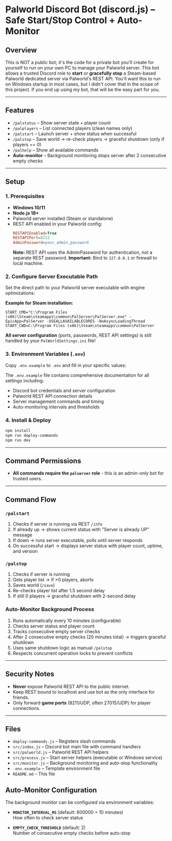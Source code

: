# Palworld Discord Bot (discord.js) – Safe Start/Stop Control + Auto-Monitor

## Overview
This is NOT a public bot; it's the code for a private bot you'll create for yourself to run on your own PC to manage your Palworld server. This bot allows a trusted Discord role to **start** or **gracefully stop** a Steam-based Palworld dedicated server via Palworld's REST API. You'll want this to run on Windows startup in most cases, but I didn't cover that in the scope of this project. If you end up using my bot, that will be the easy part for you.

---

## Features
- `/palstatus` – Show server state + player count
- `/palplayers` – List connected players (clean names only)
- `/palstart` – Launch server + show status when successful
- `/palstop` – Save world → re-check players → graceful shutdown (only if players == 0)
- `/palhelp` – Show all available commands
- **Auto-monitor** – Background monitoring stops server after 2 consecutive empty checks

---

## Setup

### 1. Prerequisites
- **Windows 10/11**
- **Node.js 18+**
- Palworld server installed (Steam or standalone)
- REST API enabled in your Palworld config:
  ```ini
  RESTAPIEnabled=True
  RESTAPIPort=8212
  AdminPassword=your_admin_password
  ```
  **Note:** REST API uses the AdminPassword for authentication, not a separate REST password.
  **Important:** Bind to `127.0.0.1` or firewall to local machine.

### 2. Configure Server Executable Path
Set the direct path to your Palworld server executable with engine optimizations:

**Example for Steam installation:**
```
START_CMD="C:\Program Files (x86)\Steam\steamapps\common\PalServer\PalServer.exe" -EpicApp=PalServer -USEALLAVAILABLECORES -NoAsyncLoadingThread
START_CWD=C:\Program Files (x86)\Steam\steamapps\common\PalServer
```

**All server configuration** (ports, passwords, REST API settings) is still handled by your `PalWorldSettings.ini` file!

### 3. Environment Variables (`.env`)
Copy `.env.example` to `.env` and fill in your specific values:

The `.env.example` file contains comprehensive documentation for all settings including:
- Discord bot credentials and server configuration
- Palworld REST API connection details  
- Server management commands and timing
- Auto-monitoring intervals and thresholds

### 4. Install & Deploy
```bash
npm install
npm run deploy-commands
npm run dev
```

---

## Command Permissions
- **All commands require the `palserver` role** - this is an admin-only bot for trusted users.

---

## Command Flow

### `/palstart`
1. Checks if server is running via REST `/info`
2. If already up → shows current status with "Server is already UP" message  
3. If down → runs server executable, polls until server responds
4. On successful start → displays server status with player count, uptime, and version

### `/palstop`
1. Checks if server is running
2. Gets player list → if >0 players, aborts
3. Saves world (`/save`)
4. Re-checks player list after 1.5 second delay
5. If still 0 players → graceful shutdown with 2-second delay

### Auto-Monitor Background Process
1. Runs automatically every 10 minutes (configurable)
2. Checks server status and player count
3. Tracks consecutive empty server checks
4. After 2 consecutive empty checks (20 minutes total) → triggers graceful shutdown
5. Uses same shutdown logic as manual `/palstop`
6. Respects concurrent operation locks to prevent conflicts

---

## Security Notes
- **Never** expose Palworld REST API to the public internet.
- Keep REST bound to localhost and use bot as the only interface for friends.
- Only forward **game ports** (8211/UDP, often 27015/UDP) for player connections.

---

## Files
- `deploy-commands.js` – Registers slash commands
- `src/index.js` – Discord bot main file with command handlers
- `src/palworld.js` – Palworld REST API helpers
- `src/process.js` – Start server helpers (executable or Windows service)
- `src/monitor.js` – Background monitoring and auto-stop functionality
- `.env.example` – Template environment file
- `README.md` – This file

## Auto-Monitor Configuration
The background monitor can be configured via environment variables:

- **`MONITOR_INTERVAL_MS`** (default: 600000 = 10 minutes)  
  How often to check server status

- **`EMPTY_CHECK_THRESHOLD`** (default: 2)  
  Number of consecutive empty checks before auto-stop
